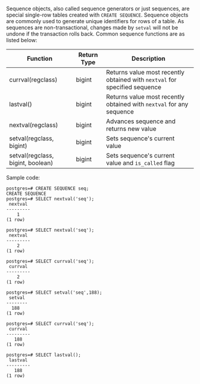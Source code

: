 Sequence objects, also called sequence generators or just sequences, are special single-row tables created with `CREATE SEQUENCE`. Sequence objects are commonly used to generate unique identifiers for rows of a table.
As sequences are non-transactional, changes made by `setval` will not be undone if the transaction rolls back.
Common sequence functions are as listed below:

| **Function**                                    | **Return Type** | **Description**                                  |
| ------------------------------------------- | ---------- | ----------------------------------------- |
| currval(regclass)                         | bigint     | Returns value most recently obtained with `nextval` for specified sequence |
| lastval()                                   | bigint     | Returns value most recently obtained with `nextval` for any sequence |
| nextval(regclass)                         | bigint     | Advances sequence and returns new value                        |
| setval(regclass,   bigint)              | bigint     | Sets sequence's current value                          |
| setval(regclass,   bigint,   boolean) | bigint     | Sets sequence's current value and `is_called` flag       |

Sample code:
```
postgres=# CREATE SEQUENCE seq;
CREATE SEQUENCE
postgres=# SELECT nextval('seq');
 nextval 
---------
    1
(1 row)
 
postgres=# SELECT nextval('seq');
 nextval 
---------
    2
(1 row)
 
postgres=# SELECT currval('seq');
 currval 
---------
    2
(1 row)
 
postgres=# SELECT setval('seq',188);
 setval 
--------
  188
(1 row)
 
postgres=# SELECT currval('seq');
 currval 
---------
   188
(1 row)
 
postgres=# SELECT lastval();
 lastval 
---------
   188
(1 row)
```
